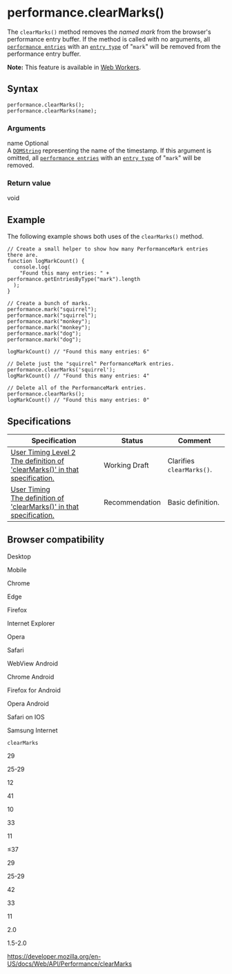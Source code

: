 # performance.clearMarks()

The `clearMarks()` method removes the _named mark_ from the browser's performance entry buffer. If the method is called with no arguments, all [`performance entries`](../performanceentry) with an [`entry type`](../performanceentry/entrytype) of "`mark`" will be removed from the performance entry buffer.

**Note:** This feature is available in [Web Workers](../web_workers_api).

## Syntax

    performance.clearMarks();
    performance.clearMarks(name);

### Arguments

name <span class="badge inline optional">Optional</span>  
A [`DOMString`](../domstring) representing the name of the timestamp. If this argument is omitted, all [`performance entries`](../performanceentry) with an [`entry type`](../performanceentry/entrytype) of "`mark`" will be removed.

### Return value

void

## Example

The following example shows both uses of the `clearMarks()` method.

    // Create a small helper to show how many PerformanceMark entries there are.
    function logMarkCount() {
      console.log(
        "Found this many entries: " + performance.getEntriesByType("mark").length
      );
    }

    // Create a bunch of marks.
    performance.mark("squirrel");
    performance.mark("squirrel");
    performance.mark("monkey");
    performance.mark("monkey");
    performance.mark("dog");
    performance.mark("dog");

    logMarkCount() // "Found this many entries: 6"

    // Delete just the "squirrel" PerformanceMark entries.
    performance.clearMarks('squirrel');
    logMarkCount() // "Found this many entries: 4"

    // Delete all of the PerformanceMark entries.
    performance.clearMarks();
    logMarkCount() // "Found this many entries: 0"

## Specifications

<table><thead><tr class="header"><th>Specification</th><th>Status</th><th>Comment</th></tr></thead><tbody><tr class="odd"><td><a href="https://w3c.github.io/user-timing/#dom-performance-clearmarks">User Timing Level 2<br />
<span class="small">The definition of 'clearMarks()' in that specification.</span></a></td><td><span class="spec-wd">Working Draft</span></td><td>Clarifies <code>clearMarks()</code>.</td></tr><tr class="even"><td><a href="https://www.w3.org/TR/user-timing/#dom-performance-clearmarks">User Timing<br />
<span class="small">The definition of 'clearMarks()' in that specification.</span></a></td><td><span class="spec-rec">Recommendation</span></td><td>Basic definition.</td></tr></tbody></table>

## Browser compatibility

Desktop

Mobile

Chrome

Edge

Firefox

Internet Explorer

Opera

Safari

WebView Android

Chrome Android

Firefox for Android

Opera Android

Safari on IOS

Samsung Internet

`clearMarks`

29

25-29

12

41

10

33

11

≤37

29

25-29

42

33

11

2.0

1.5-2.0

<a href="https://developer.mozilla.org/en-US/docs/Web/API/Performance/clearMarks" class="_attribution-link">https://developer.mozilla.org/en-US/docs/Web/API/Performance/clearMarks</a>
